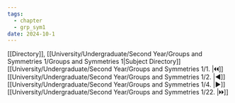 ```yaml
---
tags:
  - chapter
  - grp_sym1
date: 2024-10-1
---
```

[[Directory]], [[University/Undergraduate/Second Year/Groups and Symmetries 1/Groups and Symmetries 1|Subject Directory]]
[[University/Undergraduate/Second Year/Groups and Symmetries 1/1. |🞀🞀]] [[University/Undergraduate/Second Year/Groups and Symmetries 1/2. |◀]] [[University/Undergraduate/Second Year/Groups and Symmetries 1/4. |▶]] [[University/Undergraduate/Second Year/Groups and Symmetries 1/22. |🞂🞂]]
# 
## 
### 